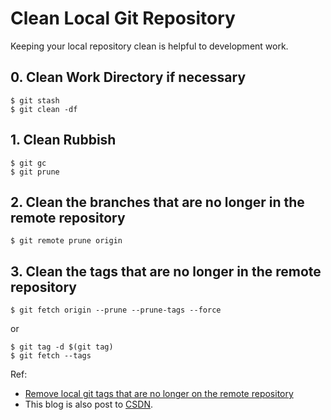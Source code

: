 # Clean Local Git Repository

Keeping your local repository clean is helpful to development work.

## 0. Clean Work Directory if necessary

```text
$ git stash
$ git clean -df
```

## 1. Clean Rubbish

```text
$ git gc
$ git prune
```

## 2. Clean the branches that are no longer in the remote repository

```text
$ git remote prune origin
```

## 3. Clean the tags that are no longer in the remote repository

```text
$ git fetch origin --prune --prune-tags --force

```

or

```text
$ git tag -d $(git tag)
$ git fetch --tags
```

Ref:
* [Remove local git tags that are no longer on the remote repository](https://stackoverflow.com/questions/1841341/remove-local-git-tags-that-are-no-longer-on-the-remote-repository)
* This blog is also post to [CSDN](https://blog.csdn.net/caoi/article/details/124492563?spm=1001.2014.3001.5501).